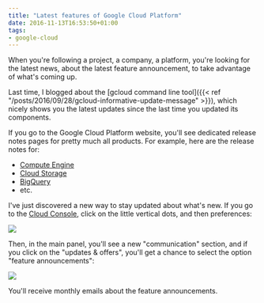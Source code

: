 ```yaml
---
title: "Latest features of Google Cloud Platform"
date: 2016-11-13T16:53:50+01:00
tags:
- google-cloud
---
```


When you're following a project, a company, a platform, you're looking for the latest news, about the latest feature announcement, to take advantage of what's coming up.

Last time, I blogged about the [gcloud command line tool]({{< ref "/posts/2016/09/28/gcloud-informative-update-message" >}}), which nicely shows you the latest updates since the last time you updated its components.

If you go to the Google Cloud Platform website, you'll see dedicated release notes pages for pretty much all products. For example, here are the release notes for:

-   [Compute Engine](https://cloud.google.com/compute/docs/release-notes)
-   [Cloud Storage](https://cloud.google.com/storage/release-notes)
-   [BigQuery](https://cloud.google.com/bigquery/release-notes)
-   etc.

I've just discovered a new way to stay updated about what's new. If you go to the [Cloud Console](https://console.cloud.google.com/), click on the little vertical dots, and then preferences:

![](/img/gcp-new-features/gcp-features-1-prefs.png)

Then, in the main panel, you'll see a new "communication" section, and if you click on the "updates & offers", you'll get a chance to select the option "feature announcements":

![](/img/gcp-new-features/gcp-features-2-announcements.png)

You'll receive monthly emails about the feature announcements.